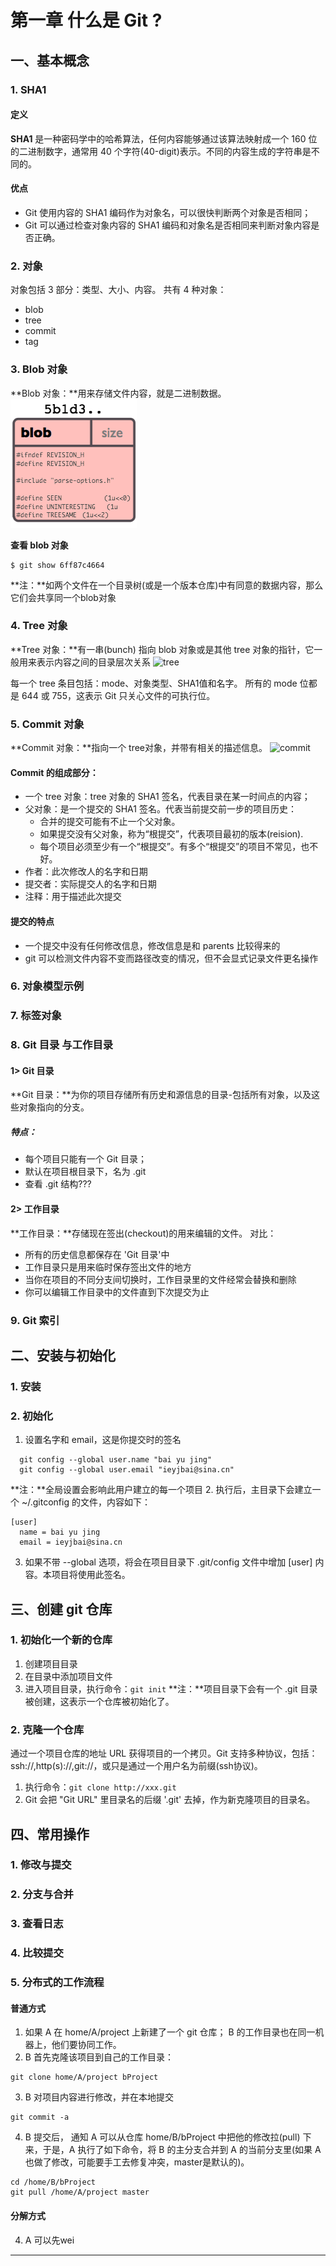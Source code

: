 # 第一章 什么是 Git ?


## 一、基本概念
### 1. SHA1
#### 定义
**SHA1** 是一种密码学中的哈希算法，任何内容能够通过该算法映射成一个 160 位的二进制数字，通常用 40 个字符(40-digit)表示。不同的内容生成的字符串是不同的。
#### 优点
* Git 使用内容的 SHA1 编码作为对象名，可以很快判断两个对象是否相同；
* Git 可以通过检查对象内容的 SHA1 编码和对象名是否相同来判断对象内容是否正确。


### 2. 对象
对象包括 3 部分：类型、大小、内容。
共有 4 种对象：
* blob
* tree
* commit
* tag

### 3. Blob 对象
**Blob 对象：**用来存储文件内容，就是二进制数据。
![blob](images/blob.png)

**查看 blob 对象**
```
$ git show 6ff87c4664
```
**注：**如两个文件在一个目录树(或是一个版本仓库)中有同意的数据内容，那么它们会共享同一个blob对象

### 4. Tree 对象
**Tree 对象：**有一串(bunch) 指向 blob 对象或是其他 tree 对象的指针，它一般用来表示内容之间的目录层次关系
![tree](images/tree.png)

每一个 tree 条目包括：mode、对象类型、SHA1值和名字。
所有的 mode 位都是 644 或 755，这表示 Git 只关心文件的可执行位。

### 5. Commit 对象
**Commit 对象：**指向一个 tree对象，并带有相关的描述信息。
![commit](images/commit.png)
#### Commit 的组成部分：
* 一个 tree 对象：tree 对象的 SHA1 签名，代表目录在某一时间点的内容；
* 父对象：是一个提交的 SHA1 签名。代表当前提交前一步的项目历史：
    * 合并的提交可能有不止一个父对象。
    * 如果提交没有父对象，称为“根提交”，代表项目最初的版本(reision).
    * 每个项目必须至少有一个“根提交”。有多个“根提交”的项目不常见，也不好。
* 作者：此次修改人的名字和日期
* 提交者：实际提交人的名字和日期
* 注释：用于描述此次提交

#### 提交的特点
* 一个提交中没有任何修改信息，修改信息是和 parents 比较得来的
* git 可以检测文件内容不变而路径改变的情况，但不会显式记录文件更名操作

### 6. 对象模型示例

### 7. 标签对象

### 8. Git 目录 与工作目录
#### 1> Git 目录
**Git 目录：**为你的项目存储所有历史和源信息的目录-包括所有对象，以及这些对象指向的分支。
##### 特点：
* 每个项目只能有一个 Git 目录；
* 默认在项目根目录下，名为 .git
* 查看 .git 结构???

#### 2> 工作目录
**工作目录：**存储现在签出(checkout)的用来编辑的文件。
对比：
* 所有的历史信息都保存在 'Git 目录'中
* 工作目录只是用来临时保存签出文件的地方
* 当你在项目的不同分支间切换时，工作目录里的文件经常会替换和删除
* 你可以编辑工作目录中的文件直到下次提交为止

### 9. Git 索引

## 二、安装与初始化
### 1. 安装

### 2. 初始化
1. 设置名字和 email，这是你提交时的签名
  ```
    git config --global user.name "bai yu jing"
    git config --global user.email "ieyjbai@sina.cn"
  ```
  **注：**全局设置会影响此用户建立的每一个项目
2. 执行后，主目录下会建立一个 ~/.gitconfig 的文件，内容如下：
  ```
  [user]
    name = bai yu jing
    email = ieyjbai@sina.cn
  ```
3. 如果不带 --global 选项，将会在项目目录下 .git/config 文件中增加 [user] 内容。本项目将使用此签名。

## 三、创建 git 仓库
### 1. 初始化一个新的仓库
1. 创建项目目录
2. 在目录中添加项目文件
3. 进入项目目录，执行命令：`git init`
**注：**项目目录下会有一个 .git 目录被创建，这表示一个仓库被初始化了。

### 2. 克隆一个仓库
通过一个项目仓库的地址 URL 获得项目的一个拷贝。Git 支持多种协议，包括：ssh://,http(s)://,git://，或只是通过一个用户名为前缀(ssh协议)。
1. 执行命令：`git clone http://xxx.git`
2. Git 会把 "Git URL" 里目录名的后缀 '.git' 去掉，作为新克隆项目的目录名。

## 四、常用操作
### 1. 修改与提交

### 2. 分支与合并

### 3. 查看日志

### 4. 比较提交

### 5. 分布式的工作流程
#### 普通方式
1. 如果 A 在 home/A/project 上新建了一个 git 仓库； B 的工作目录也在同一机器上，他们要协同工作。
2. B 首先克隆该项目到自己的工作目录：
  ```
  git clone home/A/project bProject
  ```
3. B 对项目内容进行修改，并在本地提交
  ```
  git commit -a
  ```
4. B 提交后， 通知 A 可以从仓库 home/B/bProject 中把他的修改拉(pull) 下来，于是，A 执行了如下命令，将 B 的主分支合并到 A 的当前分支里(如果 A 也做了修改，可能要手工去修复冲突，master是默认的)。
  ```
  cd /home/B/bProject
  git pull /home/A/project master
  ```
#### 分解方式
4. A 可以先wei































***
